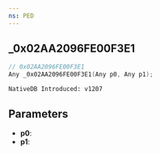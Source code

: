 ```yaml
---
ns: PED
---
```

## _0x02AA2096FE00F3E1

```c
// 0x02AA2096FE00F3E1
Any _0x02AA2096FE00F3E1(Any p0, Any p1);
```

```
NativeDB Introduced: v1207
```

## Parameters
* **p0**:
* **p1**:
